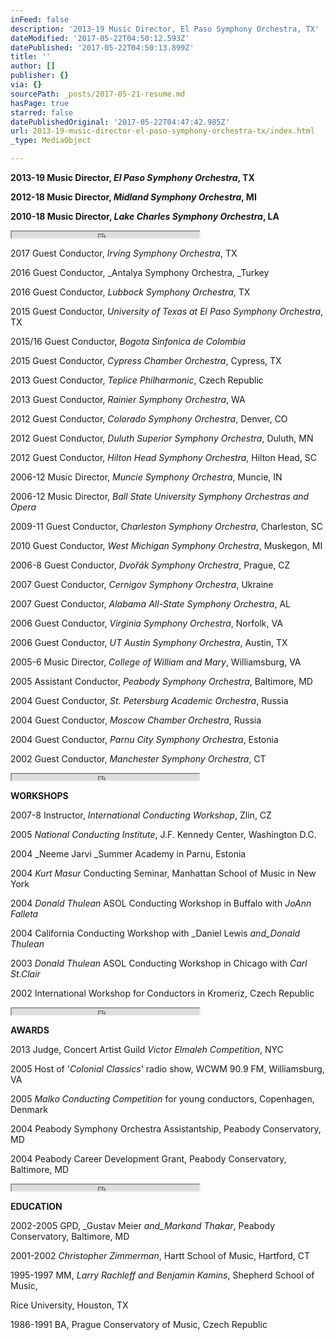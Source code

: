 ```yaml
---
inFeed: false
description: '2013-19 Music Director, El Paso Symphony Orchestra, TX'
dateModified: '2017-05-22T04:50:12.593Z'
datePublished: '2017-05-22T04:50:13.899Z'
title: ''
author: []
publisher: {}
via: {}
sourcePath: _posts/2017-05-21-resume.md
hasPage: true
starred: false
datePublishedOriginal: '2017-05-22T04:47:42.985Z'
url: 2013-19-music-director-el-paso-symphony-orchestra-tx/index.html
_type: MediaObject

---
```

**2013-19 Music Director, **_**El Paso Symphony Orchestra**_**, TX**

**2012-18 Music Director, **_**Midland Symphony Orchestra**_**, MI**

**2010-18 Music Director, **_**Lake Charles Symphony Orchestra**_**, LA**

<iframe src="https://the-grid.github.io/ed-userhtml/?g=eJwDAAAAAAE" height="10" style=""></iframe>

2017 Guest Conductor, _Irving Symphony Orchestra_, TX

2016 Guest Conductor, _Antalya Symphony Orchestra, _Turkey

2016 Guest Conductor, _Lubbock Symphony Orchestra_, TX

2015 Guest Conductor, _University of Texas at El Paso Symphony Orchestra_, TX

2015/16 Guest Conductor, _Bogota Sinfonica de Colombia_

2015 Guest Conductor, _Cypress Chamber Orchestra_, Cypress, TX

2013 Guest Conductor, _Teplice Philharmonic_, Czech Republic

2013 Guest Conductor, _Rainier Symphony Orchestra_, WA

2012 Guest Conductor, _Colorado Symphony Orchestra_, Denver, CO

2012 Guest Conductor, _Duluth Superior Symphony Orchestra_, Duluth, MN

2012 Guest Conductor, _Hilton Head Symphony Orchestra_, Hilton Head, SC

2006-12 Music Director, _Muncie Symphony Orchestra_, Muncie, IN

2006-12 Music Director, _Ball State University Symphony Orchestras and Opera_

2009-11 Guest Conductor, _Charleston Symphony Orchestra_, Charleston, SC

2010 Guest Conductor, _West Michigan Symphony Orchestra_, Muskegon, MI

2006-8 Guest Conductor, _Dvořák Symphony Orchestra_, Prague, CZ

2007 Guest Conductor, _Cernigov Symphony Orchestra_, Ukraine

2007 Guest Conductor, _Alabama All-State Symphony Orchestra_, AL

2006 Guest Conductor, _Virginia Symphony Orchestra_, Norfolk, VA

2006 Guest Conductor, _UT Austin Symphony Orchestra_, Austin, TX

2005-6 Music Director, _College of William and Mary_, Williamsburg, VA

2005 Assistant Conductor, _Peabody Symphony Orchestra_, Baltimore, MD

2004 Guest Conductor, _St. Petersburg Academic Orchestra_, Russia

2004 Guest Conductor, _Moscow Chamber Orchestra_, Russia

2004 Guest Conductor, _Parnu City Symphony Orchestra_, Estonia

2002 Guest Conductor, _Manchester Symphony Orchestra_, CT

<iframe src="https://the-grid.github.io/ed-userhtml/?g=eJwDAAAAAAE" height="10" style=""></iframe>

**WORKSHOPS**

2007-8 Instructor, _International Conducting Workshop_, Zlin, CZ

2005 _National Conducting Institute_, J.F. Kennedy Center, Washington D.C.

2004 _Neeme Jarvi _Summer Academy in Parnu, Estonia

2004 _Kurt Masur_ Conducting Seminar, Manhattan School of Music in New York

2004 _Donald Thulean_ ASOL Conducting Workshop in Buffalo with _JoAnn Falleta_

2004 California Conducting Workshop with _Daniel Lewis _and_Donald Thulean_

2003 _Donald Thulean_ ASOL Conducting Workshop in Chicago with _Carl St.Clair_

2002 International Workshop for Conductors in Kromeriz, Czech Republic

<iframe src="https://the-grid.github.io/ed-userhtml/?g=eJwDAAAAAAE" height="10" style=""></iframe>

**AWARDS**

2013 Judge, Concert Artist Guild _Victor Elmaleh Competition_, NYC

2005 Host of '_Colonial Classics_' radio show, WCWM 90.9 FM, Williamsburg, VA

2005 _Malko Conducting Competition_ for young conductors, Copenhagen, Denmark

2004 Peabody Symphony Orchestra Assistantship, Peabody Conservatory, MD

2004 Peabody Career Development Grant, Peabody Conservatory, Baltimore, MD

<iframe src="https://the-grid.github.io/ed-userhtml/?g=eJwDAAAAAAE" height="10" style=""></iframe>

**EDUCATION**

2002-2005 GPD, _Gustav Meier _and_Markand Thakar_, Peabody Conservatory, Baltimore, MD

2001-2002 _Christopher Zimmerman_, Hartt School of Music, Hartford, CT

1995-1997 MM, _Larry Rachleff and Benjamin Kamins_, Shepherd School of Music,

Rice University, Houston, TX

1986-1991 BA, Prague Conservatory of Music, Czech Republic